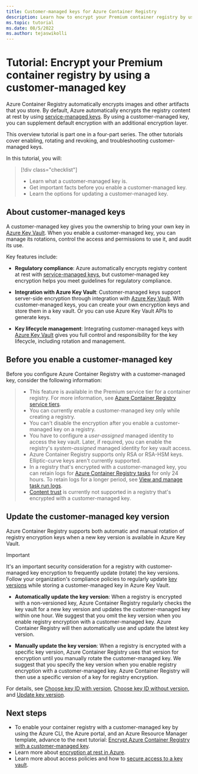 ```yaml
---
title: Customer-managed keys for Azure Container Registry
description: Learn how to encrypt your Premium container registry by using a customer-managed key stored in Azure Key Vault.
ms.topic: tutorial
ms.date: 08/5/2022
ms.author: tejaswikolli
---
```


# Tutorial: Encrypt your Premium container registry by using a customer-managed key

Azure Container Registry automatically encrypts images and other artifacts that you store. By default, Azure automatically encrypts the registry content at rest by using [service-managed keys](../security/fundamentals/encryption-models.md). By using a customer-managed key, you can supplement default encryption with an additional encryption layer.
  
This overview tutorial is part one in a four-part series. The other tutorials cover enabling, rotating and revoking, and troubleshooting customer-managed keys.

In this tutorial, you will:

> [!div class="checklist"]
> * Learn what a customer-managed key is.
> * Get important facts before you enable a customer-managed key.
> * Learn the options for updating a customer-managed key.

## About customer-managed keys 

A customer-managed key gives you the ownership to bring your own key in [Azure Key Vault](../key-vault/general/overview.md). When you enable a customer-managed key, you can manage its rotations, control the access and permissions to use it, and audit its use.

Key features include:

* **Regulatory compliance**: Azure automatically encrypts registry content at rest with [service-managed keys](../security/fundamentals/encryption-models.md), but customer-managed key encryption helps you meet guidelines for regulatory compliance.

* **Integration with Azure Key Vault**: Customer-managed keys support server-side encryption through integration with [Azure Key Vault](../key-vault/general/overview.md). With customer-managed keys, you can create your own encryption keys and store them in a key vault. Or you can use Azure Key Vault APIs to generate keys. 

* **Key lifecycle management**: Integrating customer-managed keys with [Azure Key Vault](../key-vault/general/overview.md) gives you full control and responsibility for the key lifecycle, including rotation and management.

## Before you enable a customer-managed key  

Before you configure Azure Container Registry with a customer-managed key, consider the following information:

>* This feature is available in the Premium service tier for a container registry. For more information, see [Azure Container Registry service tiers](container-registry-skus.md).
>* You can currently enable a customer-managed key only while creating a registry.
>* You can't disable the encryption after you enable a customer-managed key on a registry.
>* You have to configure a *user-assigned* managed identity to access the key vault. Later, if required, you can enable the registry's *system-assigned* managed identity for key vault access.
>* Azure Container Registry supports only RSA or RSA-HSM keys. Elliptic-curve keys aren't currently supported.
>* In a registry that's encrypted with a customer-managed key, you can retain logs for [Azure Container Registry tasks](container-registry-tasks-overview.md) for only 24 hours. To retain logs for a longer period, see [View and manage task run logs](container-registry-tasks-logs.md#alternative-log-storage).
>* [Content trust](container-registry-content-trust.md) is currently not supported in a registry that's encrypted with a customer-managed key.

## Update the customer-managed key version

Azure Container Registry supports both automatic and manual rotation of registry encryption keys when a new key version is available in Azure Key Vault.

>[!IMPORTANT]
>It's an important security consideration for a registry with customer-managed key encryption to frequently update (rotate) the key versions. Follow your organization's compliance policies to regularly update [key versions](../key-vault/general/about-keys-secrets-certificates.md#objects-identifiers-and-versioning) while storing a customer-managed key in Azure Key Vault.  

* **Automatically update the key version**: When a registry is encrypted with a non-versioned key, Azure Container Registry regularly checks the key vault for a new key version and updates the customer-managed key within one hour. We suggest that you omit the key version when you enable registry encryption with a customer-managed key. Azure Container Registry will then automatically use and update the latest key version.

* **Manually update the key version**: When a registry is encrypted with a specific key version, Azure Container Registry uses that version for encryption until you manually rotate the customer-managed key. We suggest that you specify the key version when you enable registry encryption with a customer-managed key. Azure Container Registry will then use a specific version of a key for registry encryption.

For details, see [Choose key ID with version](tutorial-enable-customer-managed-keys.md#option-1-manual-key-rotation---key-id-with-version), [Choose key ID without version](tutorial-enable-customer-managed-keys.md#option-2-automatic-key-rotation---key-id-omitting-version), and [Update key version](tutorial-rotate-revoke-customer-managed-keys.md#create-or-update-key-version---cli).

## Next steps

* To enable your container registry with a customer-managed key by using the Azure CLI, the Azure portal, and an Azure Resource Manager template, advance to the next tutorial: [Encrypt Azure Container Registry with a customer-managed key](tutorial-enable-customer-managed-keys.md).
* Learn more about [encryption at rest in Azure](../security/fundamentals/encryption-atrest.md).
* Learn more about access policies and how to [secure access to a key vault](../key-vault/general/security-features.md).


<!-- LINKS - external -->

<!-- LINKS - internal -->

[az-feature-register]: /cli/azure/feature#az_feature_register
[az-feature-show]: /cli/azure/feature#az_feature_show
[az-group-create]: /cli/azure/group#az_group_create
[az-identity-create]: /cli/azure/identity#az_identity_create
[az-feature-register]: /cli/azure/feature#az_feature_register
[az-deployment-group-create]: /cli/azure/deployment/group#az_deployment_group_create
[az-keyvault-create]: /cli/azure/keyvault#az_keyvault_create
[az-keyvault-key-create]: /cli/azure/keyvault/key#az_keyvault_key_create
[az-keyvault-key]: /cli/azure/keyvault/key
[az-keyvault-set-policy]: /cli/azure/keyvault#az_keyvault_set_policy
[az-keyvault-delete-policy]: /cli/azure/keyvault#az_keyvault_delete_policy
[az-resource-show]: /cli/azure/resource#az_resource_show
[az-acr-create]: /cli/azure/acr#az_acr_create
[az-acr-show]: /cli/azure/acr#az_acr_show
[az-acr-encryption-rotate-key]: /cli/azure/acr/encryption#az_acr_encryption_rotate_key
[az-acr-encryption-show]: /cli/azure/acr/encryption#az_acr_encryption_show

